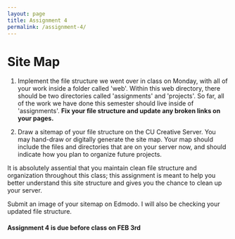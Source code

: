 ```yaml
---
layout: page
title: Assignment 4
permalink: /assignment-4/
---
```


# Site Map

1. Implement the file structure we went over in class on Monday, with all of your work inside a folder called 'web'. Within this web directory, there should be two directories called 'assignments' and 'projects'. So far, all of the work we have done this semester should live inside of 'assignments'. **Fix your file structure and update any broken links on your pages.**

2. Draw a sitemap of your file structure on the CU Creative Server. You may hand-draw or digitally generate the site map. Your map should include the files and directories that are on your server now, and should indicate how you plan to organize future projects. 

It is absolutely assential that you maintain clean file structure and organization throughout this class; this assignment is meant to help you better understand this site structure and gives you the chance to clean up your server.

Submit an image of your sitemap on Edmodo. I will also be checking your updated file structure.

####  **Assignment 4 is due before class on FEB 3rd**